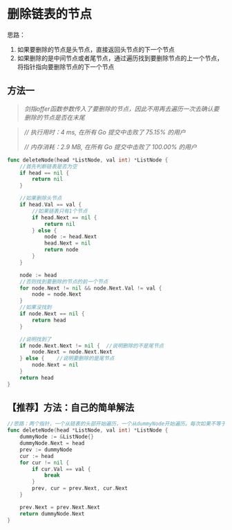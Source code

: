# 删除链表的节点

思路：

1. 如果要删除的节点是头节点，直接返回头节点的下一个节点
2. 如果删除的是中间节点或者尾节点，通过遍历找到要删除节点的上一个节点，将指针指向要删除节点的下一个节点

## 方法一
> *剑指offer函数参数传入了要删除的节点，因此不用再去遍历一次去确认要删除的节点是否在末尾*

> *// 执行用时：4 ms, 在所有 Go 提交中击败了 75.15% 的用户*
>
> *// 内存消耗：2.9 MB, 在所有 Go 提交中击败了 100.00% 的用户*

```go
func deleteNode(head *ListNode, val int) *ListNode {
	//首先判断链表是否为空
	if head == nil {
		return nil
	}

	//如果删除头节点
	if head.Val == val {
		//如果链表只有1个节点
		if head.Next == nil {
			return nil
		} else {
			node := head.Next
			head.Next = nil
			return node
		}
	}

	node := head
	//否则找到要删除的节点的前一个节点
	for node.Next != nil && node.Next.Val != val {
		node = node.Next
	}
	//如果没找到
	if node.Next == nil {
		return head
	}

	//说明找到了
	if node.Next.Next != nil {  //说明删除的不是尾节点
		node.Next = node.Next.Next
	} else {	//说明要删除的是尾节点
		node.Next = nil
	}
	return head
}
```

## 【推荐】方法：自己的简单解法

```go
//思路：两个指针，一个从链表的头部开始遍历，一个从dummyNode开始遍历。每次如果不等于要删除节点的值，我们两个指针一起移动
func deleteNode(head *ListNode, val int) *ListNode {
	dummyNode := &ListNode{}
	dummyNode.Next = head
	prev := dummyNode
	cur := head
	for cur != nil {
		if cur.Val == val {
			break
		}
		prev, cur = prev.Next, cur.Next
	}

	prev.Next = prev.Next.Next
	return dummyNode.Next
}
```